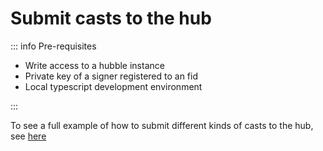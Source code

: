 # Submit casts to the hub

::: info Pre-requisites

- Write access to a hubble instance
- Private key of a signer registered to an fid
- Local typescript development environment

:::

To see a full example of how to submit different kinds of casts to the hub,
see [here](https://github.com/farcasterxyz/hub-monorepo/tree/main/packages/hub-nodejs/examples/make-cast)
